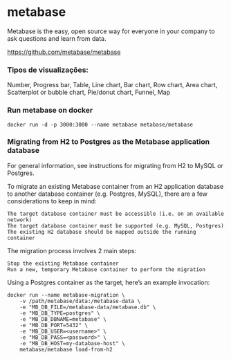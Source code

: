 # metabase
Metabase is the easy, open source way for everyone in your company to ask questions and learn from data.

https://github.com/metabase/metabase

### Tipos de visualizações: 
Number, Progress bar, Table, Line chart, Bar chart, Row chart, Area chart, Scatterplot or bubble chart, Pie/donut chart, Funnel, Map

### Run metabase on docker

```
docker run -d -p 3000:3000 --name metabase metabase/metabase
```

### Migrating from H2 to Postgres as the Metabase application database

For general information, see instructions for migrating from H2 to MySQL or Postgres.

To migrate an existing Metabase container from an H2 application database to another database container (e.g. Postgres, MySQL), there are a few considerations to keep in mind:

    The target database container must be accessible (i.e. on an available network)
    The target database container must be supported (e.g. MySQL, Postgres)
    The existing H2 database should be mapped outside the running container

The migration process involves 2 main steps:

    Stop the existing Metabase container
    Run a new, temporary Metabase container to perform the migration

Using a Postgres container as the target, here’s an example invocation:

```
docker run --name metabase-migration \
    -v /path/metabase/data:/metabase-data \
    -e "MB_DB_FILE=/metabase-data/metabase.db" \
    -e "MB_DB_TYPE=postgres" \
    -e "MB_DB_DBNAME=metabase" \
    -e "MB_DB_PORT=5432" \
    -e "MB_DB_USER=<username>" \
    -e "MB_DB_PASS=<password>" \
    -e "MB_DB_HOST=my-database-host" \
    metabase/metabase load-from-h2
```
